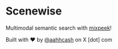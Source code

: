 # Scenewise

Multimodal semantic search with [mixpeek](https://mixpeek.com)!

Built with ❤️ by [@aahhcash](https://x.com/aahhcash) on X \[dot\] com